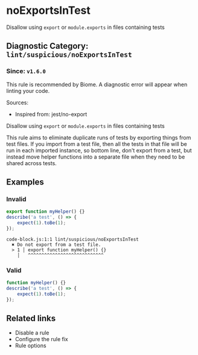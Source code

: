 # noExportsInTest

Disallow using `export` or `module.exports` in files containing tests

## Diagnostic Category: `lint/suspicious/noExportsInTest`

### Since: `v1.6.0`

This rule is recommended by Biome. A diagnostic error will appear when linting your code.

Sources: 
- Inspired from: jest/no-export

Disallow using `export` or `module.exports` in files containing tests

This rule aims to eliminate duplicate runs of tests by exporting things from test files.
If you import from a test file, then all the tests in that file will be run in each imported instance,
so bottom line, don't export from a test, but instead move helper functions into a separate file when they need to be shared across tests.

## Examples

### Invalid

```js
export function myHelper() {}
describe('a test', () => {
    expect(1).toBe(1);
});
```

```text
code-block.js:1:1 lint/suspicious/noExportsInTest 
  ✖ Do not export from a test file.
  > 1 │ export function myHelper() {}
    │   ^^^^^^^^^^^^^^^^^^^^^^^^^^^^
```

### Valid

```js
function myHelper() {}
describe('a test', () => {
    expect(1).toBe(1);
});
```

## Related links

- Disable a rule
- Configure the rule fix
- Rule options